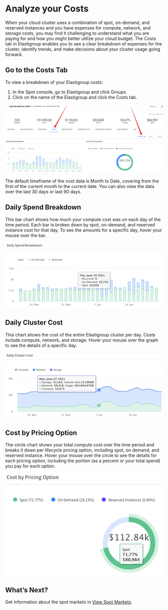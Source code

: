 # Analyze your Costs

When your cloud cluster uses a combination of spot, on-demand, and reserved instances and you have expenses for compute, network, and storage costs, you may find it challenging to understand what you are paying for and how you might better utilize your cloud budget. The Costs tab in Elastigroup enables you to see a clear breakdown of expenses for the cluster, identify trends, and make decisions about your cluster usage going forward.

## Go to the Costs Tab

To view a breakdown of your Elastigroup costs:
1. In the Spot console, go to Elastigroup and click Groups.
2. Click on the name of the Elastigroup and click the Costs tab.

<img src="/elastigroup/_media/tutorials-analyze-your-costs-01.png" />

The default timeframe of the cost data is Month to Date, covering from the first of the current month to the current date. You can also view the data over the last 30 days or last 90 days.

## Daily Spend Breakdown

This bar chart shows how much your compute cost was on each day of the time period. Each bar is broken down by spot, on-demand, and reserved instance cost for that day. To see the amounts for a specific day, hover your mouse over the bar.

<img src="/elastigroup/_media/tutorials-analyze-your-costs-02.png" />

## Daily Cluster Cost

This chart shows the cost of the entire Elastigroup cluster per day. Costs include compute, network, and storage. Hover your mouse over the graph to see the details of a specific day.

<img src="/elastigroup/_media/tutorials-analyze-your-costs-03.png" />

## Cost by Pricing Option

The circle chart shows your total compute cost over the time period and breaks it down per lifecycle pricing option, including spot, on demand, and reserved instance. Hover your mouse over the circle to see the details for each pricing option, including the portion (as a percent or your total spend) you pay for each option.

<img src="/elastigroup/_media/tutorials-analyze-your-costs-04.png" />

## What’s Next?

Get information about the spot markets in [View Spot Markets](elastigroup/tutorials/elastigroup-actions-menu/view-spot-markets).
